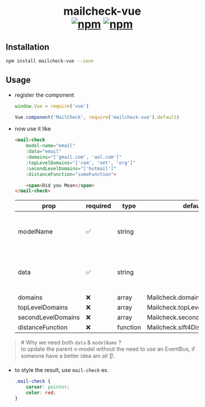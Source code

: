 <h1 align="center" style="border: none">
    mailcheck-vue
    <br>
    <a href="https://www.npmjs.com/package/mailcheck-vue"><img src="https://img.shields.io/npm/v/mailcheck-vue.svg?style=for-the-badge" alt="npm" /></a> <a href="https://www.npmjs.com/package/mailcheck-vue"><img src="https://img.shields.io/npm/dt/mailcheck-vue.svg?style=for-the-badge" alt="npm" /></a>
</h1>

## Installation

```bash
npm install mailcheck-vue --save
```

## Usage

- register the component

    ```js
    window.Vue = require('vue')

    Vue.component('MailCheck', require('mailcheck-vue').default)
    ```

- now use it like
    ```html
    <mail-check
        model-name="email"
        :data="email"
        :domains="['gmail.com', 'aol.com']"
        :topLevelDomains="['com', 'net', 'org']"
        :secondLevelDomains="['hotmail']"
        :distanceFunction="someFunction">

        <span>Did you Mean</span>
    </mail-check>
    ```

    |        prop        |      required      |   type   |           default            |                description                |
    |--------------------|--------------------|----------|------------------------------|-------------------------------------------|
    | modelName          | :white_check_mark: | string   |                              | the v-model key we should update on click |
    | data               | :white_check_mark: | string   |                              | the v-model value we want to check        |
    | domains            | :x:                | array    | Mailcheck.domains            | [mailcheck][docs]                         |
    | topLevelDomains    | :x:                | array    | Mailcheck.topLevelDomains    | [mailcheck][docs]                         |
    | secondLevelDomains | :x:                | array    | Mailcheck.secondLevelDomains | [mailcheck][docs]                         |
    | distanceFunction   | :x:                | function | Mailcheck.sift4Distance      | [mailcheck][docs]                         |

[docs]: https://github.com/mailcheck/mailcheck/blob/master/src/mailcheck.js

> \# Why we need both `data` & `modelName` ? <br>
> to update the parent v-model without the need to use an EventBus, if someone have a better idea am all :ear:.

- to style the result, use `mail-check` ex.
    ```css
    .mail-check {
        cursor: pointer;
        color: red;
    }
    ```
